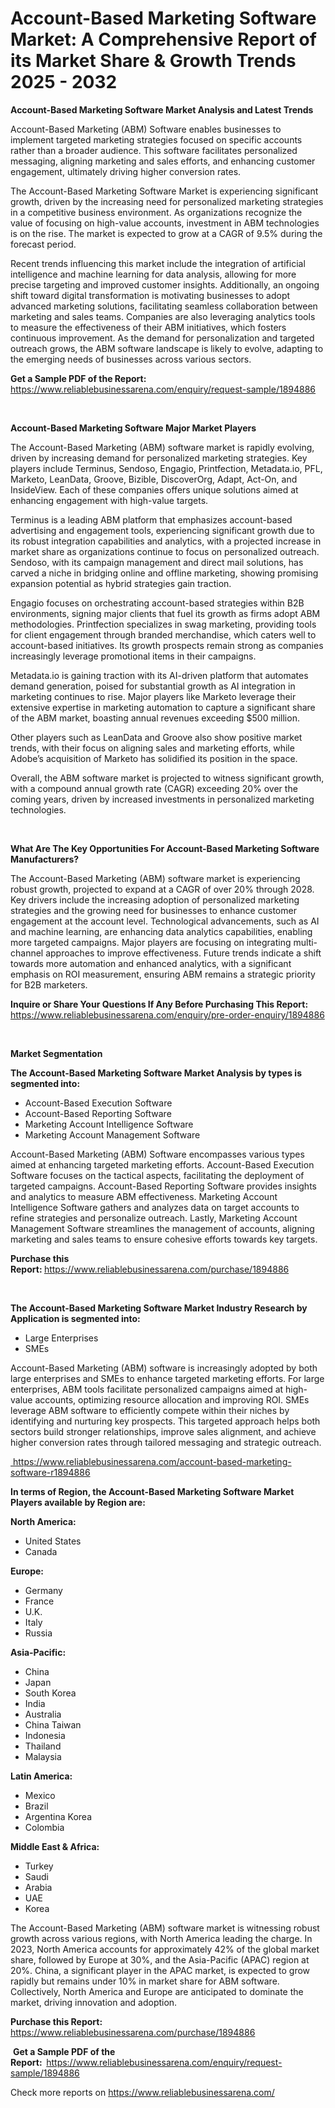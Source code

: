 <p><h1>Account-Based Marketing Software Market: A Comprehensive Report of its Market Share & Growth Trends 2025 - 2032</h1></p><p><strong>Account-Based Marketing Software Market Analysis and Latest Trends</strong></p>
<p><p>Account-Based Marketing (ABM) Software enables businesses to implement targeted marketing strategies focused on specific accounts rather than a broader audience. This software facilitates personalized messaging, aligning marketing and sales efforts, and enhancing customer engagement, ultimately driving higher conversion rates. </p><p>The Account-Based Marketing Software Market is experiencing significant growth, driven by the increasing need for personalized marketing strategies in a competitive business environment. As organizations recognize the value of focusing on high-value accounts, investment in ABM technologies is on the rise. The market is expected to grow at a CAGR of 9.5% during the forecast period. </p><p>Recent trends influencing this market include the integration of artificial intelligence and machine learning for data analysis, allowing for more precise targeting and improved customer insights. Additionally, an ongoing shift toward digital transformation is motivating businesses to adopt advanced marketing solutions, facilitating seamless collaboration between marketing and sales teams. Companies are also leveraging analytics tools to measure the effectiveness of their ABM initiatives, which fosters continuous improvement. As the demand for personalization and targeted outreach grows, the ABM software landscape is likely to evolve, adapting to the emerging needs of businesses across various sectors.</p></p>
<p><strong>Get a Sample PDF of the Report:&nbsp;</strong> <a href="https://www.reliablebusinessarena.com/enquiry/request-sample/1894886?utm_campaign=2518&utm_medium=2&utm_source=Github&utm_content=ia&utm_term=28032025&utm_id=account-based-marketing-software">https://www.reliablebusinessarena.com/enquiry/request-sample/1894886</a></p>
<p>&nbsp;</p>
<p><strong>Account-Based Marketing Software Major Market Players</strong></p>
<p><p>The Account-Based Marketing (ABM) software market is rapidly evolving, driven by increasing demand for personalized marketing strategies. Key players include Terminus, Sendoso, Engagio, Printfection, Metadata.io, PFL, Marketo, LeanData, Groove, Bizible, DiscoverOrg, Adapt, Act-On, and InsideView. Each of these companies offers unique solutions aimed at enhancing engagement with high-value targets.</p><p>Terminus is a leading ABM platform that emphasizes account-based advertising and engagement tools, experiencing significant growth due to its robust integration capabilities and analytics, with a projected increase in market share as organizations continue to focus on personalized outreach. Sendoso, with its campaign management and direct mail solutions, has carved a niche in bridging online and offline marketing, showing promising expansion potential as hybrid strategies gain traction.</p><p>Engagio focuses on orchestrating account-based strategies within B2B environments, signing major clients that fuel its growth as firms adopt ABM methodologies. Printfection specializes in swag marketing, providing tools for client engagement through branded merchandise, which caters well to account-based initiatives. Its growth prospects remain strong as companies increasingly leverage promotional items in their campaigns.</p><p>Metadata.io is gaining traction with its AI-driven platform that automates demand generation, poised for substantial growth as AI integration in marketing continues to rise. Major players like Marketo leverage their extensive expertise in marketing automation to capture a significant share of the ABM market, boasting annual revenues exceeding $500 million.</p><p>Other players such as LeanData and Groove also show positive market trends, with their focus on aligning sales and marketing efforts, while Adobe’s acquisition of Marketo has solidified its position in the space.</p><p>Overall, the ABM software market is projected to witness significant growth, with a compound annual growth rate (CAGR) exceeding 20% over the coming years, driven by increased investments in personalized marketing technologies.</p></p>
<p>&nbsp;</p>
<p><strong>What Are The Key Opportunities For Account-Based Marketing Software Manufacturers?</strong></p>
<p><p>The Account-Based Marketing (ABM) software market is experiencing robust growth, projected to expand at a CAGR of over 20% through 2028. Key drivers include the increasing adoption of personalized marketing strategies and the growing need for businesses to enhance customer engagement at the account level. Technological advancements, such as AI and machine learning, are enhancing data analytics capabilities, enabling more targeted campaigns. Major players are focusing on integrating multi-channel approaches to improve effectiveness. Future trends indicate a shift towards more automation and enhanced analytics, with a significant emphasis on ROI measurement, ensuring ABM remains a strategic priority for B2B marketers.</p></p>
<p><strong>Inquire or Share Your Questions If Any Before Purchasing This Report:</strong> <a href="https://www.reliablebusinessarena.com/enquiry/pre-order-enquiry/1894886?utm_campaign=2518&utm_medium=2&utm_source=Github&utm_content=ia&utm_term=28032025&utm_id=account-based-marketing-software">https://www.reliablebusinessarena.com/enquiry/pre-order-enquiry/1894886</a></p>
<p>&nbsp;</p>
<p><strong>Market Segmentation</strong></p>
<p><strong>The Account-Based Marketing Software Market Analysis by types is segmented into:</strong></p>
<p><ul><li>Account-Based Execution Software</li><li>Account-Based Reporting Software</li><li>Marketing Account Intelligence Software</li><li>Marketing Account Management Software</li></ul></p>
<p><p>Account-Based Marketing (ABM) Software encompasses various types aimed at enhancing targeted marketing efforts. Account-Based Execution Software focuses on the tactical aspects, facilitating the deployment of targeted campaigns. Account-Based Reporting Software provides insights and analytics to measure ABM effectiveness. Marketing Account Intelligence Software gathers and analyzes data on target accounts to refine strategies and personalize outreach. Lastly, Marketing Account Management Software streamlines the management of accounts, aligning marketing and sales teams to ensure cohesive efforts towards key targets.</p></p>
<p><strong>Purchase this Report:&nbsp;</strong><a href="https://www.reliablebusinessarena.com/purchase/1894886?utm_campaign=2518&utm_medium=2&utm_source=Github&utm_content=ia&utm_term=28032025&utm_id=account-based-marketing-software">https://www.reliablebusinessarena.com/purchase/1894886</a></p>
<p>&nbsp;</p>
<p><strong>The Account-Based Marketing Software Market Industry Research by Application is segmented into:</strong></p>
<p><ul><li>Large Enterprises</li><li>SMEs</li></ul></p>
<p><p>Account-Based Marketing (ABM) software is increasingly adopted by both large enterprises and SMEs to enhance targeted marketing efforts. For large enterprises, ABM tools facilitate personalized campaigns aimed at high-value accounts, optimizing resource allocation and improving ROI. SMEs leverage ABM software to efficiently compete within their niches by identifying and nurturing key prospects. This targeted approach helps both sectors build stronger relationships, improve sales alignment, and achieve higher conversion rates through tailored messaging and strategic outreach.</p></p>
<p><a href="https://www.reliablebusinessarena.com/account-based-marketing-software-r1894886?utm_campaign=2518&utm_medium=2&utm_source=Github&utm_content=ia&utm_term=28032025&utm_id=account-based-marketing-software">&nbsp;https://www.reliablebusinessarena.com/account-based-marketing-software-r1894886</a></p>
<p><strong>In terms of Region, the Account-Based Marketing Software Market Players available by Region are:</strong></p>
<p>
    <p> <strong> North America: </strong>
        <ul>
            <li>United States</li>
            <li>Canada</li>
        </ul>
        </p> 
    <p> <strong> Europe: </strong>
        <ul>
            <li>Germany</li>
            <li>France</li>
            <li>U.K.</li>
            <li>Italy</li>
            <li>Russia</li>
        </ul>
        </p> 
    <p> <strong> Asia-Pacific: </strong>
        <ul>
            <li>China</li>
            <li>Japan</li>
            <li>South Korea</li>
            <li>India</li>
            <li>Australia</li>
            <li>China Taiwan</li>
            <li>Indonesia</li>
            <li>Thailand</li>
            <li>Malaysia</li>
        </ul>
        </p> 
    <p> <strong> Latin America: </strong>
        <ul>
            <li>Mexico</li>
            <li>Brazil</li>
            <li>Argentina Korea</li>
            <li>Colombia</li>
        </ul>
        </p> 
    <p> <strong> Middle East & Africa: </strong>
        <ul>
            <li>Turkey</li>
            <li>Saudi</li>
            <li>Arabia</li>
            <li>UAE</li>
            <li>Korea</li>
        </ul>
    </p>
    </p>
<p><p>The Account-Based Marketing (ABM) software market is witnessing robust growth across various regions, with North America leading the charge. In 2023, North America accounts for approximately 42% of the global market share, followed by Europe at 30%, and the Asia-Pacific (APAC) region at 20%. China, a significant player in the APAC market, is expected to grow rapidly but remains under 10% in market share for ABM software. Collectively, North America and Europe are anticipated to dominate the market, driving innovation and adoption.</p></p>
<p><strong>Purchase this Report: </strong><a href="https://www.reliablebusinessarena.com/purchase/1894886?utm_campaign=2518&utm_medium=2&utm_source=Github&utm_content=ia&utm_term=28032025&utm_id=account-based-marketing-software">https://www.reliablebusinessarena.com/purchase/1894886</a></p>
<p>&nbsp;<strong>Get a Sample PDF of the Report:&nbsp;&nbsp;</strong><a href="https://www.reliablebusinessarena.com/enquiry/request-sample/1894886?utm_campaign=2518&utm_medium=2&utm_source=Github&utm_content=ia&utm_term=28032025&utm_id=account-based-marketing-software">https://www.reliablebusinessarena.com/enquiry/request-sample/1894886</a></p>
<p><strong></strong></p>
<p>Check more reports on <a href="https://www.reliablebusinessarena.com/?utm_campaign=2518&utm_medium=2&utm_source=Github&utm_content=ia&utm_term=28032025&utm_id=account-based-marketing-software">https://www.reliablebusinessarena.com/</a></p>